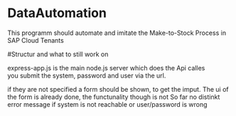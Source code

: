 # DataAutomation
This programm should automate and imitate the Make-to-Stock Process in SAP Cloud Tenants

#Structur and what to still work on

express-app.js is the main node.js server which does the Api calles  
you submit the system, password and user via the url.

if they are not specified a form should be shown, to get the imput. 
The ui of the form is already done, the functunality though is not
So far no distinkt error message if system is not reachable or user/password is wrong
